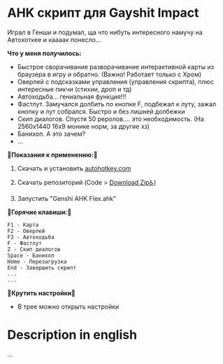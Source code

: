 # AHK скрипт для Gayshit Impact
Играл в Генши и подумал, ща что нибуть интересного намучу на Автохоткее и каааак понесло...

__Что у меня получилось:__

- Быстрое сворачивание разворачивание интерактивной карты из браузера в игру и обратно. (Важно! Работает только с Хром)
- Оверлей с подсказками управления (управления скрипта), плюс интересные пикчи (стихии, дроп и тд)
- Автоходьба... гениальная функция!!!
- Фастлут. Замучался долбить по кнопке F, подбежал к луту, зажал кнопку и лут собрался. Быстро и без лишней долбежки
- Скип диалогов. Спустя 50 реролов.... это необходимость. (На 2560х1440 16х9 монике норм, за другие хз)
- Банихоп. А это зачем?
- ...

:memo:__Показания к применению:__:memo:

1. Скачать и установить [autohotkey.com](https://www.autohotkey.com)

2. Скачать репозиторий (Code > [Download Zip:wheelchair:](https://github.com/Kramar1337/GenshinImpact-AHK-flex/archive/main.zip))

3. Запустить "Genshi AHK Flex.ahk"

:musical_keyboard:__Горячие клавиши:__:musical_keyboard:
```
F1 - Карта
F2 - Оверлей
F3 - Автоходьба
F - Фастлут
Z - Скип диалогов
Space - Банихоп
Home - Перезагрузка
End - Завершить скрипт
...
...
```
:wrench:__Крутить настройки__:toilet:
- В трее можно открыть настройки

# Description in english

...
